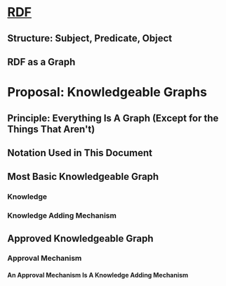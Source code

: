# [RDF](/docs/RDF/index.md)
## Structure: Subject, Predicate, Object
## RDF as a Graph
# Proposal: Knowledgeable Graphs
## Principle: Everything Is A Graph (Except for the Things That Aren't)
## Notation Used in This Document
## Most Basic Knowledgeable Graph
### Knowledge
### Knowledge Adding Mechanism
## Approved Knowledgeable Graph
### Approval Mechanism
#### An Approval Mechanism Is A Knowledge Adding Mechanism
